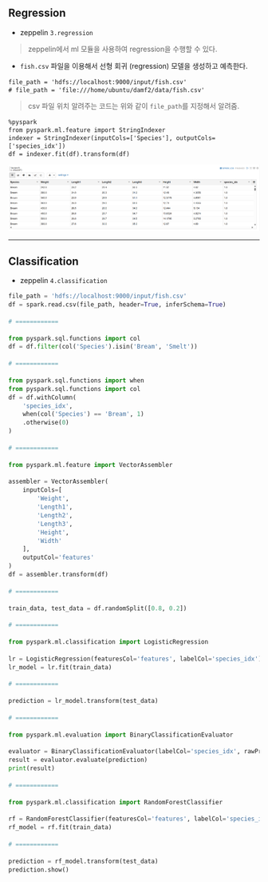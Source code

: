 ## Regression
- zeppelin `3.regression`
> zeppelin에서 ml 모듈을 사용하여 regression을 수행할 수 있다.

- `fish.csv` 파일을 이용해서 선형 회귀 (regression) 모델을 생성하고 예측한다.

```spark-shell
file_path = 'hdfs://localhost:9000/input/fish.csv'
# file_path = 'file:///home/ubuntu/damf2/data/fish.csv'
```
> csv 파일 위치 알려주는 코드는 위와 같이 `file_path`를 지정해서 알려줌. 

```spark-shell
%pyspark
from pyspark.ml.feature import StringIndexer
indexer = StringIndexer(inputCols=['Species'], outputCols=['species_idx'])
df = indexer.fit(df).transform(df)
```
![fish_regression](/assets/fish_regression.png)

---

## Classification
- zeppelin `4.classification`

```python
file_path = 'hdfs://localhost:9000/input/fish.csv'
df = spark.read.csv(file_path, header=True, inferSchema=True)

# ============

from pyspark.sql.functions import col
df = df.filter(col('Species').isin('Bream', 'Smelt'))

# ============

from pyspark.sql.functions import when
from pyspark.sql.functions import col
df = df.withColumn(
    'species_idx',
    when(col('Species') == 'Bream', 1)
    .otherwise(0)
)

# ============

from pyspark.ml.feature import VectorAssembler

assembler = VectorAssembler(
    inputCols=[
        'Weight',
        'Length1',
        'Length2',
        'Length3',
        'Height',
        'Width'
    ],
    outputCol='features'
)
df = assembler.transform(df)

# ============

train_data, test_data = df.randomSplit([0.8, 0.2])

# ============

from pyspark.ml.classification import LogisticRegression

lr = LogisticRegression(featuresCol='features', labelCol='species_idx')
lr_model = lr.fit(train_data)

# ============

prediction = lr_model.transform(test_data)

# ============

from pyspark.ml.evaluation import BinaryClassificationEvaluator

evaluator = BinaryClassificationEvaluator(labelCol='species_idx', rawPredictionCol='rawPrediction', metricName='areaUnderROC')
result = evaluator.evaluate(prediction)
print(result)

# ============

from pyspark.ml.classification import RandomForestClassifier

rf = RandomForestClassifier(featuresCol='features', labelCol='species_idx', maxBins=500)
rf_model = rf.fit(train_data)

# ============

prediction = rf_model.transform(test_data)
prediction.show()

```